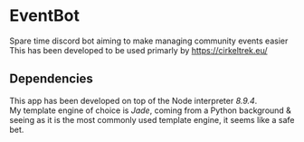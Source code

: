 # EventBot
Spare time discord bot aiming to make managing community events easier  
This has been developed to be used primarly by https://cirkeltrek.eu/


## Dependencies
This app has been developed on top of the Node interpreter *8.9.4*.  
My template engine of choice is *Jade*, coming from a Python background & seeing as it is the most commonly used template engine, it seems like a safe bet.
